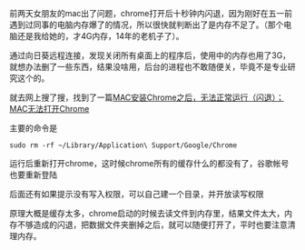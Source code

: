 前两天女朋友的mac出了问题，chrome打开后十秒钟内闪退，因为刚好在五一前遇到过同事的电脑内存爆了的情况，所以很快就判断出了是内存不足了。（那个电脑还是我给她的，才4G内存，14年的老机子了）。

通过向日葵远程连接，发现关闭所有桌面上的程序后，使用中的内存也用了3G，就想办法删了一些东西，结果没啥用，后台的进程也不敢随便关，毕竟不是专业研究这个的。

就去网上搜了搜，找到了一篇[MAC安装Chrome之后，无法正常运行（闪退）；MAC无法打开Chrome](https://blog.csdn.net/u010113247/article/details/79290633)

主要的命令是
```
sudo rm -rf ~/Library/Application\ Support/Google/Chrome
```

运行后重新打开chrome，这时候chrome所有的缓存什么的都没有了，谷歌帐号也要重新登陆

后面还有如果提示没有写入权限，可以自己建一个目录，并开放读写权限

原理大概是缓存太多，chrome启动的时候去读文件到内存里，结果文件太大，内存不够造成的闪退，把数据文件夹删掉之后，就可以随便打开了，平时也要注意清理内存。